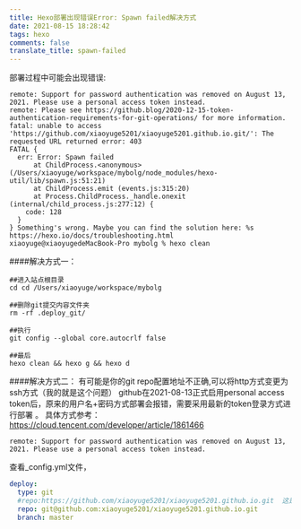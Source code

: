 ```yaml
---
title: Hexo部署出现错误Error: Spawn failed解决方式
date: 2021-08-15 18:28:42
tags: hexo
comments: false
translate_title: spawn-failed
---
```

部署过程中可能会出现错误:
```text
remote: Support for password authentication was removed on August 13, 2021. Please use a personal access token instead.
remote: Please see https://github.blog/2020-12-15-token-authentication-requirements-for-git-operations/ for more information.
fatal: unable to access 'https://github.com/xiaoyuge5201/xiaoyuge5201.github.io.git/': The requested URL returned error: 403
FATAL {
  err: Error: Spawn failed
      at ChildProcess.<anonymous> (/Users/xiaoyuge/workspace/mybolg/node_modules/hexo-util/lib/spawn.js:51:21)
      at ChildProcess.emit (events.js:315:20)
      at Process.ChildProcess._handle.onexit (internal/child_process.js:277:12) {
    code: 128
  }
} Something's wrong. Maybe you can find the solution here: %s https://hexo.io/docs/troubleshooting.html
xiaoyuge@xiaoyugedeMacBook-Pro mybolg % hexo clean
```
####解决方式一：
```shell
##进入站点根目录
cd cd /Users/xiaoyuge/workspace/mybolg

##删除git提交内容文件夹
rm -rf .deploy_git/

##执行
git config --global core.autocrlf false

##最后
hexo clean && hexo g && hexo d
```
####解决方式二：
有可能是你的git repo配置地址不正确,可以将http方式变更为ssh方式（我的就是这个问题）
github在2021-08-13正式启用personal access token后，原来的用户名+密码方式部署会报错，需要采用最新的token登录方式进行部署 。
具体方式参考：https://cloud.tencent.com/developer/article/1861466
```text
remote: Support for password authentication was removed on August 13, 2021. Please use a personal access token instead.
```
查看_config.yml文件，
```yaml
deploy:
  type: git
  #repo:https://github.com/xiaoyuge5201/xiaoyuge5201.github.io.git  这是原来的路径，现在改成了下面这种
  repo: git@github.com:xiaoyuge5201/xiaoyuge5201.github.io.git
  branch: master
```